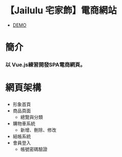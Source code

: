 # 【Jailulu 宅家飾】電商網站
* [DEMO](https://sharonlin5963.github.io/VueEcommerce/#/)

# 簡介
### 以 Vue.js練習開發SPA電商網頁。

# 網頁架構
### 
* 形象首頁
* 商品頁面
  * 總覽與分類
* 購物車系統
  * 新增、刪除、修改
* 結帳系統
* 會員登入
  * 帳號密碼驗證

